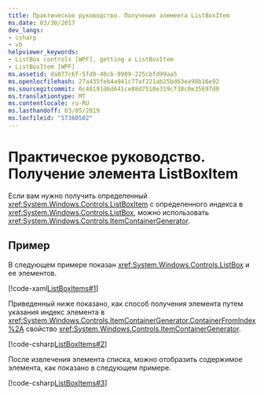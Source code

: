 ```yaml
---
title: Практическое руководство. Получение элемента ListBoxItem
ms.date: 03/30/2017
dev_langs:
- csharp
- vb
helpviewer_keywords:
- ListBox controls [WPF], getting a ListBoxItem
- ListBoxItem [WPF]
ms.assetid: da877c6f-5fd8-40cb-8909-225cbfd99aa5
ms.openlocfilehash: 27a435feb4a941c77af221ab25bd63ea98b16e92
ms.sourcegitcommit: 0c48191d6d641ce88d7510e319cf38c0e35697d0
ms.translationtype: MT
ms.contentlocale: ru-RU
ms.lasthandoff: 03/05/2019
ms.locfileid: "57360502"
---
```

# <a name="how-to-get-a-listboxitem"></a>Практическое руководство. Получение элемента ListBoxItem
Если вам нужно получить определенный <xref:System.Windows.Controls.ListBoxItem> с определенного индекса в <xref:System.Windows.Controls.ListBox>, можно использовать <xref:System.Windows.Controls.ItemContainerGenerator>.  
  
## <a name="example"></a>Пример  
 В следующем примере показан <xref:System.Windows.Controls.ListBox> и ее элементов.  
  
 [!code-xaml[ListBoxItems#1](~/samples/snippets/csharp/VS_Snippets_Wpf/ListBoxItems/CSharp/Window1.xaml#1)]  
  
 Приведенный ниже показано, как способ получения элемента путем указания индекс элемента в <xref:System.Windows.Controls.ItemContainerGenerator.ContainerFromIndex%2A> свойство <xref:System.Windows.Controls.ItemContainerGenerator>.  
  
 [!code-csharp[ListBoxItems#2](~/samples/snippets/csharp/VS_Snippets_Wpf/ListBoxItems/CSharp/Window1.xaml.cs#2)]
   
  
 После извлечения элемента списка, можно отобразить содержимое элемента, как показано в следующем примере.  
  
 [!code-csharp[ListBoxItems#3](~/samples/snippets/csharp/VS_Snippets_Wpf/ListBoxItems/CSharp/Window1.xaml.cs#3)]
 
